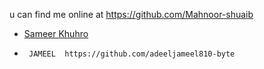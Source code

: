 u can find me online at 
https://github.com/Mahnoor-shuaib




- [Sameer Khuhro](https://github.com/sameerkhuhro)

-      JAMEEL  https://github.com/adeeljameel810-byte   

